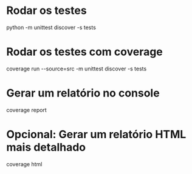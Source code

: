 # Rodar os testes
python -m unittest discover -s tests

# Rodar os testes com coverage
coverage run --source=src -m unittest discover -s tests

# Gerar um relatório no console
coverage report

# Opcional: Gerar um relatório HTML mais detalhado
coverage html
